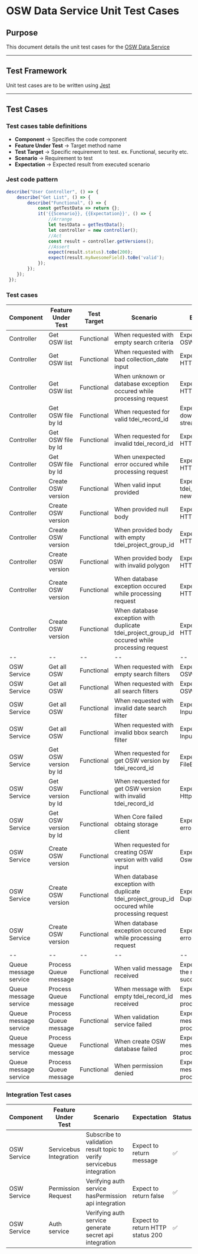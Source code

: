 # OSW Data Service Unit Test Cases

## Purpose


This document details the unit test cases for the [OSW Data Service](https://github.com/TaskarCenterAtUW/TDEI-osw-datasvc-ts)

------------

## Test Framework

Unit test cases are to be written using [Jest](https://jestjs.io/ "Jest")

------------
## Test Cases


### Test cases table definitions 
- **Component** -> Specifies the code component 
- **Feature Under Test** -> Target method name
- **Test Target** -> Specific requirement to test. ex. Functional, security etc.
- **Scenario** -> Requirement to test
- **Expectation** -> Expected result from executed scenario

### Jest code pattern

```javascript
describe("User Controller", () => {
	describe("Get List", () => {
		describe("Functional", () => {  
			const getTestData => return {};
			it('{{Scenario}}, {{Expectation}}', () => {
				//Arrange
				let testData = getTestData();
				let controller = new controller();
				//Act
				const result = controller.getVersions();
				//Assert
				expect(result.status).toBe(200);
				expect(result.myAwesomeField).toBe('valid');
			});
 		});
 	});
 });
```


### Test cases

| Component | Feature Under Test | Test Target | Scenario | Expectation | Status |
|--|--|--|--|--|--|
| Controller | Get OSW list | Functional| When requested with empty search criteria | Expect to return OSW list |:white_check_mark:|
| Controller | Get OSW list | Functional| When requested with bad collection_date input | Expect to return HTTP status 400 |:white_check_mark:|
| Controller | Get OSW list | Functional| When unknown or database exception occured while processing request | Expect to return HTTP status 500 |:white_check_mark:|
| Controller | Get OSW file by Id | Functional| When requested for valid tdei_record_id | Expect to return downloadable file stream |:white_check_mark:|
| Controller | Get OSW file by Id | Functional| When requested for invalid tdei_record_id | Expect to return HTTP status 404 |:white_check_mark:|
| Controller | Get OSW file by Id | Functional| When unexpected error occured while processing request | Expect to return HTTP status 500 |:white_check_mark:|
| Controller | Create OSW version | Functional| When valid input provided | Expect to return tdei_record_id for new record |:white_check_mark:|
| Controller | Create OSW version | Functional| When provided null body | Expect to return HTTP status 500 |:white_check_mark:|
| Controller | Create OSW version | Functional| When provided body with empty tdei_project_group_id | Expect to return HTTP status 400|:white_check_mark:|
| Controller | Create OSW version | Functional| When provided body with invalid polygon | Expect to return HTTP status 400|:white_check_mark:|
| Controller | Create OSW version | Functional| When database exception occured while processing request | Expect to return HTTP status 500|:white_check_mark:|
| Controller | Create OSW version | Functional| When database exception with duplicate tdei_project_group_id occured while processing request | Expect to return HTTP status 400|:white_check_mark:|
|--|--|--|--|--|--|
| OSW Service | Get all OSW | Functional| When requested with empty search filters | Expect to return OSW list |:white_check_mark:|
| OSW Service | Get all OSW | Functional| When requested with all search filters| Expect to return OSW list |:white_check_mark:|
| OSW Service | Get all OSW | Functional| When requested with invalid date search filter| Expect to throw InputException |:white_check_mark:|
| OSW Service | Get all OSW | Functional| When requested with invalid bbox search filter| Expect to throw InputException |:white_check_mark:|
| OSW Service | Get OSW version by Id | Functional| When requested for get OSW version by tdei_record_id| Expect to return FileEntity object |:white_check_mark:|
| OSW Service | Get OSW version by Id | Functional| When requested for get OSW version with invalid tdei_record_id| Expect to throw HttpException |:white_check_mark:|
| OSW Service | Get OSW version by Id | Functional| When Core failed obtaing storage client| Expect to throw error |:white_check_mark:|
| OSW Service | Create OSW version | Functional| When requested for creating OSW version with valid input| Expect to return OswDTO object |:white_check_mark:|
| OSW Service | Create OSW version | Functional| When database exception with duplicate tdei_project_group_id occured while processing request| Expect to throw DuplicateException |:white_check_mark:|
| OSW Service | Create OSW version | Functional| When database exception occured while processing request| Expect to throw error |:white_check_mark:|
|--|--|--|--|--|--|
 | Queue message service | Process Queue message | Functional| When valid message received| Expect to process the message successfully |:white_check_mark:|
| Queue message service | Process Queue message | Functional| When message with empty tdei_record_id received| Expect to fail the message processing |:white_check_mark:|
| Queue message service | Process Queue message | Functional| When validation service failed| Expect to fail the message processing |:white_check_mark:|
| Queue message service | Process Queue message | Functional| When create OSW database failed| Expect to fail the message processing |:white_check_mark:|
| Queue message service | Process Queue message | Functional| When permission denied| Expect to fail the message processing |:white_check_mark:|

### Integration Test cases

| Component | Feature Under Test | Scenario | Expectation | Status |
|--|--|--|--|--|
| OSW Service | Servicebus Integration | Subscribe to validation result topic to verify servicebus integration| Expect to return message |:white_check_mark:|
| OSW Service | Permission Request | Verifying auth service hasPermission api integration| Expect to return false |:white_check_mark:|
| OSW Service | Auth service | Verifying auth service generate secret api integration | Expect to return HTTP status 200 |:white_check_mark:|